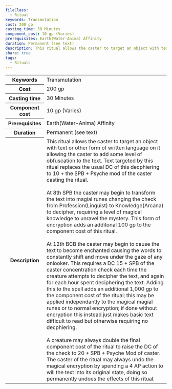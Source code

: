 ```yaml
---
fileClass:
  - Ritual
keywords: Transmutation
cost: 200 gp
casting_time: 30 Minutes
component_cost: 10 gp (Varies)
prerequisites: Earth(Water-Anima) Affinity
duration: Permanent (see text)
description: This ritual allows the caster to target an object with text or other form of written language on it allowing the caster to add some level of obfuscation to the text. Text targeted by this ritual replaces the usual DC of this decphiering to 10 + the SPB + Psyche mod of the caster casting the ritual.<br><br>At 8th SPB the caster may begin to transform the text into magial runes changing the check from Profession(Linguist) to Knowledge(Arcana) to decipher, requiring a level of magical knowledge to unravel the mystery. This form of encryption adds an additonal 100 gp to the component cost of this ritual.<br><br>At 12th BCB the caster may begin to cause the text to become enchanted causing the words to constantly shift and move under the gaze of any onlooker. This requires a DC 15 + SPB of the caster concentration check each time the creature attempts to decipher the text, and again for each hour spent deciphering the text. Adding this to the spell adds an additional 1,000 gp to the component cost of the ritual; this may be applied independantly to the magical magial runes or to normal encryption; if done without encryption this instead just makes basic text difficult to read but otherwise requiring no decphiering.<br><br>A creature may always double the final component cost of the ritual to raise the DC of the check to 20 + SPB + Psyche Mod of caster. The caster of the ritual may always undo the magical encryption by spending a 4 AP action to will the text into its original state, doing so permanently undoes the effects of this ritual.
share: true
tags:
  - Rituals
---
```


<p><span style="overflow-x: auto;"><table><tbody><tr><th>Keywords</th><td>Transmutation</td></tr><tr><th>Cost</th><td>200 gp</td></tr><tr><th>Casting time</th><td>30 Minutes</td></tr><tr><th>Component cost</th><td>10 gp (Varies)</td></tr><tr><th>Prerequisites</th><td>Earth(Water-Anima) Affinity</td></tr><tr><th>Duration</th><td>Permanent (see text)</td></tr><tr><th>Description</th><td>This ritual allows the caster to target an object with text or other form of written language on it allowing the caster to add some level of obfuscation to the text. Text targeted by this ritual replaces the usual DC of this decphiering to 10 + the SPB + Psyche mod of the caster casting the ritual.<br><br>At 8th SPB the caster may begin to transform the text into magial runes changing the check from Profession(Linguist) to Knowledge(Arcana) to decipher, requiring a level of magical knowledge to unravel the mystery. This form of encryption adds an additonal 100 gp to the component cost of this ritual.<br><br>At 12th BCB the caster may begin to cause the text to become enchanted causing the words to constantly shift and move under the gaze of any onlooker. This requires a DC 15 + SPB of the caster concentration check each time the creature attempts to decipher the text, and again for each hour spent deciphering the text. Adding this to the spell adds an additional 1,000 gp to the component cost of the ritual; this may be applied independantly to the magical magial runes or to normal encryption; if done without encryption this instead just makes basic text difficult to read but otherwise requiring no decphiering.<br><br>A creature may always double the final component cost of the ritual to raise the DC of the check to 20 + SPB + Psyche Mod of caster. The caster of the ritual may always undo the magical encryption by spending a 4 AP action to will the text into its original state, doing so permanently undoes the effects of this ritual.</td></tr></tbody></table></span></p>
